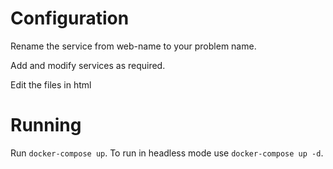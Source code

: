 # Configuration

Rename the service from web-name to your problem name.

Add and modify services as required.

Edit the files in html

# Running

Run `docker-compose up`.
To run in headless mode use `docker-compose up -d`.


